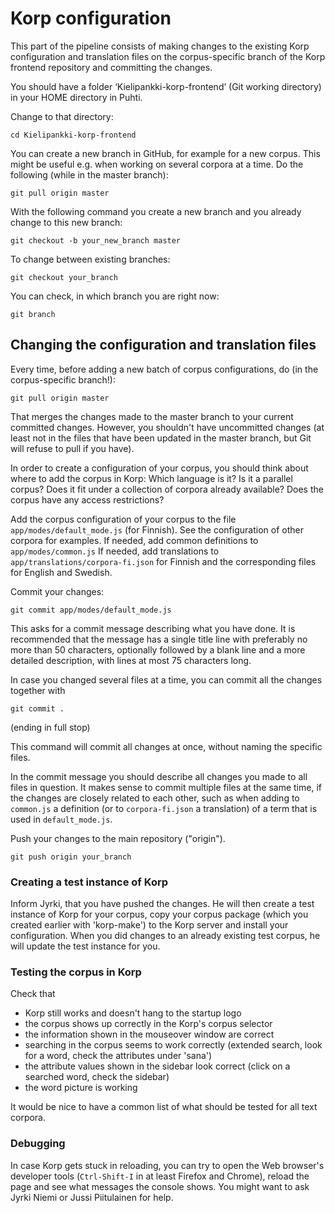 # Korp configuration
This part of the pipeline consists of making changes to the existing Korp configuration and translation files on the corpus-specific branch of the Korp frontend repository and committing the changes.

You should have a folder ‘Kielipankki-korp-frontend’ (Git working directory) in your HOME directory in Puhti. 

Change to that directory:

    cd Kielipankki-korp-frontend

You can create a new branch in GitHub, for example for a new corpus. This might be useful e.g. when working on several corpora at a time. Do the following (while in the master branch):

	git pull origin master 


With the following command you create a new branch and you already change to this new branch:

    git checkout -b your_new_branch master 



To change between existing branches:

	git checkout your_branch

You can check, in which branch you are right now:

	git branch
  
  
## Changing the configuration and translation files

Every time, before adding a new batch of corpus configurations, do (in the corpus-specific branch!):

    git pull origin master  

That merges the changes made to the master branch to your current committed changes. However, you shouldn't have uncommitted changes (at least not in the files that have been updated in the master branch, but Git will refuse to pull if you have). 

In order to create a configuration of your corpus, you should think about where to add the corpus in Korp: Which language is it? Is it a parallel corpus? Does it fit under a collection of corpora already available? Does the corpus have any access restrictions?

Add the corpus configuration of your corpus to the file `app/modes/default_mode.js` (for Finnish). See the configuration of other corpora for examples.
If needed, add common definitions to `app/modes/common.js` 
If needed, add translations to `app/translations/corpora-fi.json` for Finnish and the corresponding files for English and Swedish.
      
Commit your changes:

    git commit app/modes/default_mode.js

This asks for a commit message describing what you have done. It is recommended that the message has a single title line with preferably no more than 50 characters, optionally followed by a blank line and a more detailed description, with lines at most 75 characters long.

In case you changed several files at a time, you can commit all the changes together with 

    git commit . 
(ending in full stop)

This command will commit all changes at once, without naming the specific files.

In the commit message you should describe all changes you made to all files in question. It makes sense to commit multiple files at the same time, if the changes are closely related to each other, such as when adding to `common.js` a definition (or to `corpora-fi.json` a translation) of a term that is used in `default_mode.js`.

Push your changes to the main repository ("origin").

    git push origin your_branch
        

### Creating a test instance of Korp
Inform Jyrki, that you have pushed the changes. He will then create a test instance of Korp for your corpus, copy your corpus package (which you created earlier with 'korp-make') to the Korp server and install your configuration. When you did changes to an already existing test corpus, he will update the test instance for you.

### Testing the corpus in Korp

Check that

- Korp still works and doesn't hang to the startup logo
- the corpus shows up correctly in the Korp's corpus selector
- the information shown in the mouseover window are correct
- searching in the corpus seems to work correctly (extended search, look for a word, check the attributes under 'sana')
- the attribute values shown in the sidebar look correct (click on a searched word, check the sidebar)
- the word picture is working



It would be nice to have a common list of what should be tested for all text corpora.


### Debugging    
In case Korp gets stuck in reloading, you can try to open the Web browser's developer tools (`Ctrl-Shift-I` in at least Firefox and Chrome), reload the page and see what messages the console shows. You might want to ask Jyrki Niemi or Jussi Piitulainen for help.

